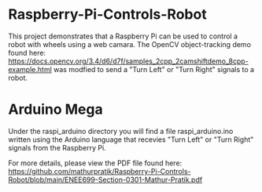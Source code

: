 # Raspberry-Pi-Controls-Robot
This project demonstrates that a Raspberry Pi can be used to control a robot with wheels using a web camara. 
The OpenCV object-tracking demo found here: https://docs.opencv.org/3.4/d6/d7f/samples_2cpp_2camshiftdemo_8cpp-example.html was modfied to send a "Turn Left" or "Turn Right" signals to a robot. 

# Arduino Mega
Under the raspi_arduino directory you will find a file raspi_arduino.ino written using the Arduino language that recevies "Turn Left" or "Turn Right" signals from the Raspberry Pi. 

For more details, please view the PDF file found here: https://github.com/mathurpratik/Raspberry-Pi-Controls-Robot/blob/main/ENEE699-Section-0301-Mathur-Pratik.pdf
